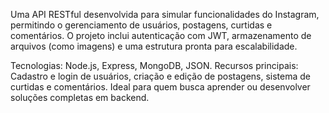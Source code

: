 Uma API RESTful desenvolvida para simular funcionalidades do Instagram, permitindo o gerenciamento de usuários, postagens, curtidas e comentários. O projeto inclui autenticação com JWT, armazenamento de arquivos (como imagens) e uma estrutura pronta para escalabilidade.

Tecnologias: Node.js, Express, MongoDB, JSON.
Recursos principais: Cadastro e login de usuários, criação e edição de postagens, sistema de curtidas e comentários.
Ideal para quem busca aprender ou desenvolver soluções completas em backend.
